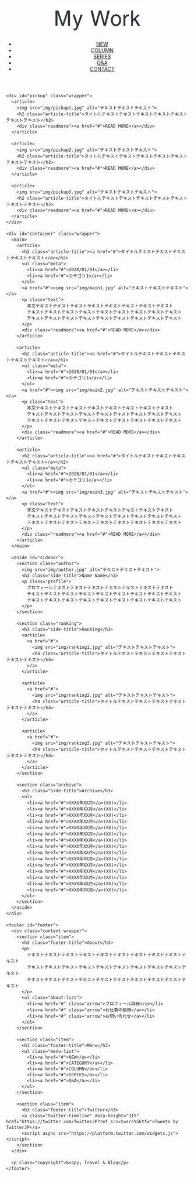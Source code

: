
<html lang="ja">
  <head>
    <meta charset="utf-8">
    <title>Blog</title>
    <meta name="description" content="テキストテキストテキストテキストテキストテキストテキストテキス">
    <meta name="viewport" content="width=device-width, initial-scale=1">
    <link rel="shortcut icon" href="img/favicon.ico">
    <link rel="stylesheet" href="https://unpkg.com/ress/dist/ress.min.css">
    <link href="https://fonts.googleapis.com/css2?family=Noto+Sans+JP:wght@100;300;400;500;700;900&family=Noto+Sans:ital,wght@0,400;0,700;1,400;1,700&display=swap" rel="stylesheet">
    <link rel="stylesheet" href="css/style.css">
  </head>

  <body>
    <header id="header">
      <h1 class="site-title wrapper">
        <a href="#"><img src="img/logo.svg" alt="Travel Blog"></a>
      </h1>
      <nav id="navi">
        <ul class="wrapper">
          <li><a href="#">NEW</a></li>
          <li><a href="#">COLUMN</a></li>
          <li><a href="#">SERIES</a></li>
          <li><a href="#">Q&A</a></li>
          <li><a href="#">CONTACT</a></li>
        </ul>
      </nav>
    </header>

    <div id="pickup" class="wrapper">
      <article>
        <img src="img/pickup1.jpg" alt="テキストテキストテキスト">
        <h2 class="article-title">タイトルテキストテキストテキストテキストテキストテキストテキスト</h2>
        <div class="readmore"><a href="#">READ MORE</a></div>
      </article>

      <article>
        <img src="img/pickup2.jpg" alt="テキストテキストテキスト">
        <h2 class="article-title">タイトルテキストテキストテキストテキストテキストテキストテキスト</h2>
        <div class="readmore"><a href="#">READ MORE</a></div>
      </article>

      <article>
        <img src="img/pickup3.jpg" alt="テキストテキストテキスト">
        <h2 class="article-title">タイトルテキストテキストテキストテキストテキストテキストテキスト</h2>
        <div class="readmore"><a href="#">READ MORE</a></div>
      </article>
    </div>

    <div id="container" class="wrapper">
      <main>
        <article>
          <h2 class="article-title"><a href="#">タイトルテキストテキストテキストテキストテキスト</a></h2>
          <ul class="meta">
            <li><a href="#">2020/01/01</a></li>
            <li><a href="#">カテゴリ1</a></li>
          </ul>
          <a href="#"><img src="img/main1.jpg" alt="テキストテキストテキスト"></a>
          <p class="text">
            本文テキストテキストテキストテキストテキストテキストテキストテキスト
            テキストテキストテキストテキストテキストテキストテキストテキストテキスト
            テキストテキストテキストテキストテキストテキストテキストテキストテキスト
          </p>
          <div class="readmore"><a href="#">READ MORE</a></div>
        </article>

        <article>
          <h2 class="article-title"><a href="#">タイトルテキストテキストテキストテキストテキスト</a></h2>
          <ul class="meta">
            <li><a href="#">2020/01/01</a></li>
            <li><a href="#">カテゴリ1</a></li>
          </ul>
          <a href="#"><img src="img/main2.jpg" alt="テキストテキストテキスト"></a>
          <p class="text">
            本文テキストテキストテキストテキストテキストテキストテキストテキスト
            テキストテキストテキストテキストテキストテキストテキストテキストテキスト
            テキストテキストテキストテキストテキストテキストテキストテキストテキスト
          </p>
          <div class="readmore"><a href="#">READ MORE</a></div>
        </article>

        <article>
          <h2 class="article-title"><a href="#">タイトルテキストテキストテキストテキストテキスト</a></h2>
          <ul class="meta">
            <li><a href="#">2020/01/01</a></li>
            <li><a href="#">カテゴリ1</a></li>
          </ul>
          <a href="#"><img src="img/main3.jpg" alt="テキストテキストテキスト"></a>
          <p class="text">
            本文テキストテキストテキストテキストテキストテキストテキストテキスト
            テキストテキストテキストテキストテキストテキストテキストテキストテキスト
            テキストテキストテキストテキストテキストテキストテキストテキストテキスト
          </p>
          <div class="readmore"><a href="#">READ MORE</a></div>
        </article>
      </main>

      <aside id="sidebar">
        <section class="author">
          <img src="img/author.jpg" alt="テキストテキストテキスト">
          <h3 class="side-title">Name Name</h3>
          <p class="profile">
            プロフィールテキストテキストテキストテキストテキストテキストテキスト
            テキストテキストテキストテキストテキストテキストテキストテキストテキスト
            テキストテキストテキストテキストテキストテキストテキストテキストテキスト
          </p>
        </section>

        <section class="ranking">
          <h3 class="side-title">Ranking</h3>
          <article>
            <a href="#">
              <img src="img/ranking1.jpg" alt="テキストテキストテキスト">
              <h4 class="article-title">タイトルテキストテキストテキストテキストテキストテキスト</h4>
            </a>
          </article>

          <article>
            <a href="#">
              <img src="img/ranking2.jpg" alt="テキストテキストテキスト">
              <h4 class="article-title">タイトルテキストテキストテキストテキストテキストテキスト</h4>
            </a>
          </article>

          <article>
            <a href="#">
              <img src="img/ranking3.jpg" alt="テキストテキストテキスト">
              <h4 class="article-title">タイトルテキストテキストテキストテキストテキストテキスト</h4>
            </a>
          </article>
        </section>

        <section class="archive">
          <h3 class="side-title">Archive</h3>
          <ul>
            <li><a href="#">XXXX年XX月</a>(XX)</li>
            <li><a href="#">XXXX年XX月</a>(XX)</li>
            <li><a href="#">XXXX年XX月</a>(XX)</li>
            <li><a href="#">XXXX年XX月</a>(XX)</li>
            <li><a href="#">XXXX年XX月</a>(XX)</li>
            <li><a href="#">XXXX年XX月</a>(XX)</li>
            <li><a href="#">XXXX年XX月</a>(XX)</li>
            <li><a href="#">XXXX年XX月</a>(XX)</li>
            <li><a href="#">XXXX年XX月</a>(XX)</li>
            <li><a href="#">XXXX年XX月</a>(XX)</li>
            <li><a href="#">XXXX年XX月</a>(XX)</li>
            <li><a href="#">XXXX年XX月</a>(XX)</li>
            <li><a href="#">XXXX年XX月</a>(XX)</li>
            <li><a href="#">XXXX年XX月</a>(XX)</li>
            <li><a href="#">XXXX年XX月</a>(XX)</li>
          </ul>
        </section>
      </aside>
    </div>

    <footer id="footer">
      <div class="content wrapper">
        <section class="item">
          <h3 class="footer-title">About</h3>
          <p>
            テキストテキストテキストテキストテキストテキストテキストテキストテキストテキスト
            テキストテキストテキストテキストテキストテキストテキストテキストテキストテキスト
            テキストテキストテキストテキストテキストテキストテキストテキストテキストテキスト
          </p>
          <ul class="about-list">
            <li><a href="#" class="arrow">プロフィール詳細</a></li>
            <li><a href="#" class="arrow">お仕事の依頼</a></li>
            <li><a href="#" class="arrow">お問い合わせ</a></li>
          </ul>
        </section>

        <section class="item">
          <h3 class="footer-title">Menu</h3>
          <ul class="menu-list">
            <li><a href="#">NEW</a></li>
            <li><a href="#">CATEGORY</a></li>
            <li><a href="#">COLUMN</a></li>
            <li><a href="#">SERIES</a></li>
            <li><a href="#">Q&A</a></li>
          </ul>
        </section>

        <section class="item">
          <h3 class="footer-title">Twitter</h3>
          <a class="twitter-timeline" data-height="315" href="https://twitter.com/TwitterJP?ref_src=twsrc%5Etfw">Tweets by TwitterJP</a>
          <script async src="https://platform.twitter.com/widgets.js"></script>
        </section>
      </div>

      <p class="copyright">&copy; Travel & Blog</p>
    </footer>
  </body>
</html>
